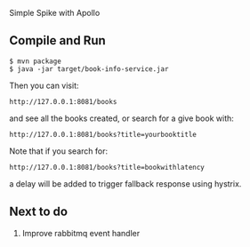 Simple Spike with Apollo

Compile and Run
---------------

    $ mvn package
    $ java -jar target/book-info-service.jar


Then you can visit:

    http://127.0.0.1:8081/books

and see all the books created, or search for a give book with:

    http://127.0.0.1:8081/books?title=yourbooktitle

Note that if you search for:

    http://127.0.0.1:8081/books?title=bookwithlatency

a delay will be added to trigger fallback response using hystrix.

Next to do
----------

1) Improve rabbitmq event handler

